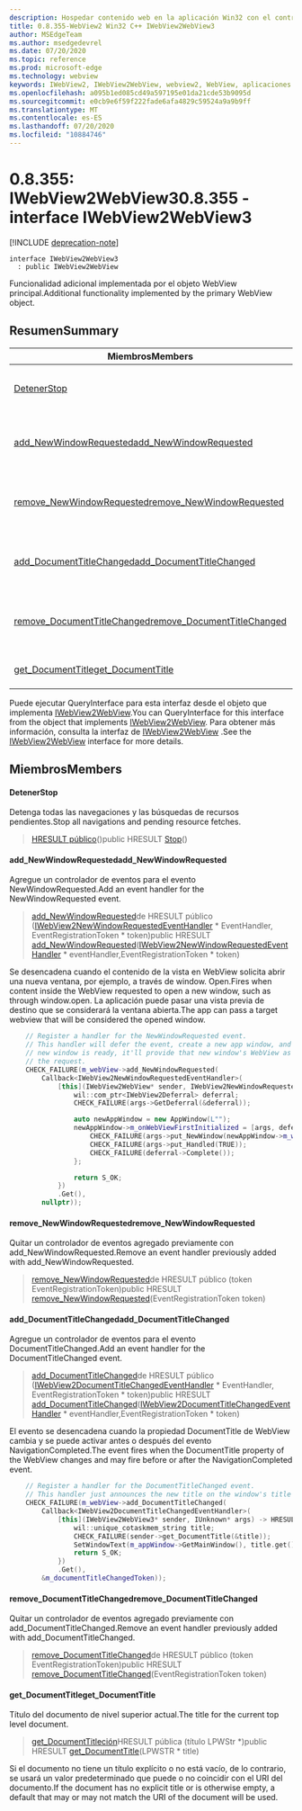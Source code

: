 ```yaml
---
description: Hospedar contenido web en la aplicación Win32 con el control Microsoft Edge WebView2
title: 0.8.355-WebView2 Win32 C++ IWebView2WebView3
author: MSEdgeTeam
ms.author: msedgedevrel
ms.date: 07/20/2020
ms.topic: reference
ms.prod: microsoft-edge
ms.technology: webview
keywords: IWebView2, IWebView2WebView, webview2, WebView, aplicaciones Win32, Win32, Edge
ms.openlocfilehash: a095b1ed085cd49a597195e01da21cde53b9095d
ms.sourcegitcommit: e0cb9e6f59f222fade6afa4829c59524a9a9b9ff
ms.translationtype: MT
ms.contentlocale: es-ES
ms.lasthandoff: 07/20/2020
ms.locfileid: "10884746"
---
```

# <span data-ttu-id="89500-104">0.8.355: IWebView2WebView3</span><span class="sxs-lookup"><span data-stu-id="89500-104">0.8.355 - interface IWebView2WebView3</span></span> 

[!INCLUDE [deprecation-note](../../includes/deprecation-note.md)]

```
interface IWebView2WebView3
  : public IWebView2WebView
```

<span data-ttu-id="89500-105">Funcionalidad adicional implementada por el objeto WebView principal.</span><span class="sxs-lookup"><span data-stu-id="89500-105">Additional functionality implemented by the primary WebView object.</span></span>

## <span data-ttu-id="89500-106">Resumen</span><span class="sxs-lookup"><span data-stu-id="89500-106">Summary</span></span>

 <span data-ttu-id="89500-107">Miembros</span><span class="sxs-lookup"><span data-stu-id="89500-107">Members</span></span>                        | <span data-ttu-id="89500-108">Descripciones</span><span class="sxs-lookup"><span data-stu-id="89500-108">Descriptions</span></span>
--------------------------------|---------------------------------------------
[<span data-ttu-id="89500-109">Detener</span><span class="sxs-lookup"><span data-stu-id="89500-109">Stop</span></span>](#stop) | <span data-ttu-id="89500-110">Detenga todas las navegaciones y las búsquedas de recursos pendientes.</span><span class="sxs-lookup"><span data-stu-id="89500-110">Stop all navigations and pending resource fetches.</span></span>
[<span data-ttu-id="89500-111">add_NewWindowRequested</span><span class="sxs-lookup"><span data-stu-id="89500-111">add_NewWindowRequested</span></span>](#add_newwindowrequested) | <span data-ttu-id="89500-112">Agregue un controlador de eventos para el evento NewWindowRequested.</span><span class="sxs-lookup"><span data-stu-id="89500-112">Add an event handler for the NewWindowRequested event.</span></span>
[<span data-ttu-id="89500-113">remove_NewWindowRequested</span><span class="sxs-lookup"><span data-stu-id="89500-113">remove_NewWindowRequested</span></span>](#remove_newwindowrequested) | <span data-ttu-id="89500-114">Quitar un controlador de eventos agregado previamente con add_NewWindowRequested.</span><span class="sxs-lookup"><span data-stu-id="89500-114">Remove an event handler previously added with add_NewWindowRequested.</span></span>
[<span data-ttu-id="89500-115">add_DocumentTitleChanged</span><span class="sxs-lookup"><span data-stu-id="89500-115">add_DocumentTitleChanged</span></span>](#add_documenttitlechanged) | <span data-ttu-id="89500-116">Agregue un controlador de eventos para el evento DocumentTitleChanged.</span><span class="sxs-lookup"><span data-stu-id="89500-116">Add an event handler for the DocumentTitleChanged event.</span></span>
[<span data-ttu-id="89500-117">remove_DocumentTitleChanged</span><span class="sxs-lookup"><span data-stu-id="89500-117">remove_DocumentTitleChanged</span></span>](#remove_documenttitlechanged) | <span data-ttu-id="89500-118">Quitar un controlador de eventos agregado previamente con add_DocumentTitleChanged.</span><span class="sxs-lookup"><span data-stu-id="89500-118">Remove an event handler previously added with add_DocumentTitleChanged.</span></span>
[<span data-ttu-id="89500-119">get_DocumentTitle</span><span class="sxs-lookup"><span data-stu-id="89500-119">get_DocumentTitle</span></span>](#get_documenttitle) | <span data-ttu-id="89500-120">Título del documento de nivel superior actual.</span><span class="sxs-lookup"><span data-stu-id="89500-120">The title for the current top level document.</span></span>

<span data-ttu-id="89500-121">Puede ejecutar QueryInterface para esta interfaz desde el objeto que implementa [IWebView2WebView](IWebView2WebView.md).</span><span class="sxs-lookup"><span data-stu-id="89500-121">You can QueryInterface for this interface from the object that implements [IWebView2WebView](IWebView2WebView.md).</span></span> <span data-ttu-id="89500-122">Para obtener más información, consulta la interfaz de [IWebView2WebView](IWebView2WebView.md) .</span><span class="sxs-lookup"><span data-stu-id="89500-122">See the [IWebView2WebView](IWebView2WebView.md) interface for more details.</span></span>

## <span data-ttu-id="89500-123">Miembros</span><span class="sxs-lookup"><span data-stu-id="89500-123">Members</span></span>

#### <span data-ttu-id="89500-124">Detener</span><span class="sxs-lookup"><span data-stu-id="89500-124">Stop</span></span> 

<span data-ttu-id="89500-125">Detenga todas las navegaciones y las búsquedas de recursos pendientes.</span><span class="sxs-lookup"><span data-stu-id="89500-125">Stop all navigations and pending resource fetches.</span></span>

> <span data-ttu-id="89500-126">[HRESULT público](#stop)()</span><span class="sxs-lookup"><span data-stu-id="89500-126">public HRESULT [Stop](#stop)()</span></span>

#### <span data-ttu-id="89500-127">add_NewWindowRequested</span><span class="sxs-lookup"><span data-stu-id="89500-127">add_NewWindowRequested</span></span> 

<span data-ttu-id="89500-128">Agregue un controlador de eventos para el evento NewWindowRequested.</span><span class="sxs-lookup"><span data-stu-id="89500-128">Add an event handler for the NewWindowRequested event.</span></span>

> <span data-ttu-id="89500-129">[add_NewWindowRequested](#add_newwindowrequested)de HRESULT público ([IWebView2NewWindowRequestedEventHandler](IWebView2NewWindowRequestedEventHandler.md) \* EventHandler, EventRegistrationToken \* token)</span><span class="sxs-lookup"><span data-stu-id="89500-129">public HRESULT [add_NewWindowRequested](#add_newwindowrequested)([IWebView2NewWindowRequestedEventHandler](IWebView2NewWindowRequestedEventHandler.md) \* eventHandler,EventRegistrationToken \* token)</span></span>

<span data-ttu-id="89500-130">Se desencadena cuando el contenido de la vista en WebView solicita abrir una nueva ventana, por ejemplo, a través de window. Open.</span><span class="sxs-lookup"><span data-stu-id="89500-130">Fires when content inside the WebView requested to open a new window, such as through window.open.</span></span> <span data-ttu-id="89500-131">La aplicación puede pasar una vista previa de destino que se considerará la ventana abierta.</span><span class="sxs-lookup"><span data-stu-id="89500-131">The app can pass a target webview that will be considered the opened window.</span></span>

```cpp
    // Register a handler for the NewWindowRequested event.
    // This handler will defer the event, create a new app window, and then once the
    // new window is ready, it'll provide that new window's WebView as the response to
    // the request.
    CHECK_FAILURE(m_webView->add_NewWindowRequested(
        Callback<IWebView2NewWindowRequestedEventHandler>(
            [this](IWebView2WebView* sender, IWebView2NewWindowRequestedEventArgs* args) {
                wil::com_ptr<IWebView2Deferral> deferral;
                CHECK_FAILURE(args->GetDeferral(&deferral));

                auto newAppWindow = new AppWindow(L"");
                newAppWindow->m_onWebViewFirstInitialized = [args, deferral, newAppWindow]() {
                    CHECK_FAILURE(args->put_NewWindow(newAppWindow->m_webView.get()));
                    CHECK_FAILURE(args->put_Handled(TRUE));
                    CHECK_FAILURE(deferral->Complete());
                };

                return S_OK;
            })
            .Get(),
        nullptr));
```

#### <span data-ttu-id="89500-132">remove_NewWindowRequested</span><span class="sxs-lookup"><span data-stu-id="89500-132">remove_NewWindowRequested</span></span> 

<span data-ttu-id="89500-133">Quitar un controlador de eventos agregado previamente con add_NewWindowRequested.</span><span class="sxs-lookup"><span data-stu-id="89500-133">Remove an event handler previously added with add_NewWindowRequested.</span></span>

> <span data-ttu-id="89500-134">[remove_NewWindowRequested](#remove_newwindowrequested)de HRESULT público (token EventRegistrationToken)</span><span class="sxs-lookup"><span data-stu-id="89500-134">public HRESULT [remove_NewWindowRequested](#remove_newwindowrequested)(EventRegistrationToken token)</span></span>

#### <span data-ttu-id="89500-135">add_DocumentTitleChanged</span><span class="sxs-lookup"><span data-stu-id="89500-135">add_DocumentTitleChanged</span></span> 

<span data-ttu-id="89500-136">Agregue un controlador de eventos para el evento DocumentTitleChanged.</span><span class="sxs-lookup"><span data-stu-id="89500-136">Add an event handler for the DocumentTitleChanged event.</span></span>

> <span data-ttu-id="89500-137">[add_DocumentTitleChanged](#add_documenttitlechanged)de HRESULT público ([IWebView2DocumentTitleChangedEventHandler](IWebView2DocumentTitleChangedEventHandler.md) \* EventHandler, EventRegistrationToken \* token)</span><span class="sxs-lookup"><span data-stu-id="89500-137">public HRESULT [add_DocumentTitleChanged](#add_documenttitlechanged)([IWebView2DocumentTitleChangedEventHandler](IWebView2DocumentTitleChangedEventHandler.md) \* eventHandler,EventRegistrationToken \* token)</span></span>

<span data-ttu-id="89500-138">El evento se desencadena cuando la propiedad DocumentTitle de WebView cambia y se puede activar antes o después del evento NavigationCompleted.</span><span class="sxs-lookup"><span data-stu-id="89500-138">The event fires when the DocumentTitle property of the WebView changes and may fire before or after the NavigationCompleted event.</span></span>

```cpp
    // Register a handler for the DocumentTitleChanged event.
    // This handler just announces the new title on the window's title bar.
    CHECK_FAILURE(m_webView->add_DocumentTitleChanged(
        Callback<IWebView2DocumentTitleChangedEventHandler>(
            [this](IWebView2WebView3* sender, IUnknown* args) -> HRESULT {
                wil::unique_cotaskmem_string title;
                CHECK_FAILURE(sender->get_DocumentTitle(&title));
                SetWindowText(m_appWindow->GetMainWindow(), title.get());
                return S_OK;
            })
            .Get(),
        &m_documentTitleChangedToken));
```

#### <span data-ttu-id="89500-139">remove_DocumentTitleChanged</span><span class="sxs-lookup"><span data-stu-id="89500-139">remove_DocumentTitleChanged</span></span> 

<span data-ttu-id="89500-140">Quitar un controlador de eventos agregado previamente con add_DocumentTitleChanged.</span><span class="sxs-lookup"><span data-stu-id="89500-140">Remove an event handler previously added with add_DocumentTitleChanged.</span></span>

> <span data-ttu-id="89500-141">[remove_DocumentTitleChanged](#remove_documenttitlechanged)de HRESULT público (token EventRegistrationToken)</span><span class="sxs-lookup"><span data-stu-id="89500-141">public HRESULT [remove_DocumentTitleChanged](#remove_documenttitlechanged)(EventRegistrationToken token)</span></span>

#### <span data-ttu-id="89500-142">get_DocumentTitle</span><span class="sxs-lookup"><span data-stu-id="89500-142">get_DocumentTitle</span></span> 

<span data-ttu-id="89500-143">Título del documento de nivel superior actual.</span><span class="sxs-lookup"><span data-stu-id="89500-143">The title for the current top level document.</span></span>

> <span data-ttu-id="89500-144">[get_DocumentTitleción](#get_documenttitle)HRESULT pública (título LPWStr \*)</span><span class="sxs-lookup"><span data-stu-id="89500-144">public HRESULT [get_DocumentTitle](#get_documenttitle)(LPWSTR \* title)</span></span>

<span data-ttu-id="89500-145">Si el documento no tiene un título explícito o no está vacío, de lo contrario, se usará un valor predeterminado que puede o no coincidir con el URI del documento.</span><span class="sxs-lookup"><span data-stu-id="89500-145">If the document has no explicit title or is otherwise empty, a default that may or may not match the URI of the document will be used.</span></span>

